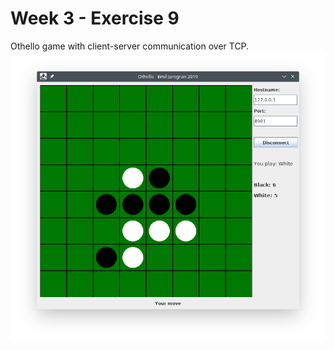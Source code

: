 # Week 3 - Exercise 9
Othello game with client-server communication over TCP.
![Screenshot](img/screenshot.png "Screenshot")
